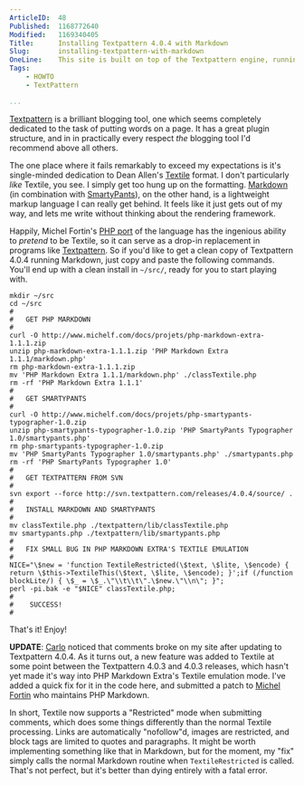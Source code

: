 ```yaml
---
ArticleID:  48
Published:  1168772640
Modified:   1169340405
Title:      Installing Textpattern 4.0.4 with Markdown
Slug:       installing-textpattern-with-markdown
OneLine:    This site is built on top of the Textpattern engine, running Markdown instead of Textile.  Here's how to make that happen.
Tags:       
    - HOWTO
    - TextPattern

...
```

[Textpattern][] is a brilliant blogging tool, one which seems completely
dedicated to the task of putting words on a page.  It has a great plugin
structure, and in in practically every respect _the_ blogging tool I'd
recommend above all others.  

The one place where it fails remarkably to exceed my expectations is it's
single-minded dedication to Dean Allen's [Textile][] format.  I don't
particularly _like_ Textile, you see.  I simply get too hung up on the
formatting.  [Markdown][] (in combination with [SmartyPants][]), on the other
hand, is a lightweight markup language I can really get behind.  It feels like
it just gets out of my way, and lets me write without thinking about the 
rendering framework.

Happily, Michel Fortin's [PHP port][php] of the language has the ingenious
ability to _pretend_ to be Textile, so it can serve as a drop-in replacement
in programs like [Textpattern][].  So if you'd like to get a clean copy of
Textpattern 4.0.4 running Markdown, just copy and paste the following
commands.  You'll end up with a clean install in `~/src/`, ready for you to
start playing with.

    mkdir ~/src
    cd ~/src
    #
    #   GET PHP MARKDOWN
    #
    curl -O http://www.michelf.com/docs/projets/php-markdown-extra-1.1.1.zip
    unzip php-markdown-extra-1.1.1.zip 'PHP Markdown Extra 1.1.1/markdown.php'
    rm php-markdown-extra-1.1.1.zip
    mv 'PHP Markdown Extra 1.1.1/markdown.php' ./classTextile.php
    rm -rf 'PHP Markdown Extra 1.1.1'
    #
    #   GET SMARTYPANTS
    #
    curl -O http://www.michelf.com/docs/projets/php-smartypants-typographer-1.0.zip
    unzip php-smartypants-typographer-1.0.zip 'PHP SmartyPants Typographer 1.0/smartypants.php'
    rm php-smartypants-typographer-1.0.zip
    mv 'PHP SmartyPants Typographer 1.0/smartypants.php' ./smartypants.php
    rm -rf 'PHP SmartyPants Typographer 1.0'
    #
    #   GET TEXTPATTERN FROM SVN
    #
    svn export --force http://svn.textpattern.com/releases/4.0.4/source/ .
    #
    #   INSTALL MARKDOWN AND SMARTYPANTS
    #
    mv classTextile.php ./textpattern/lib/classTextile.php
    mv smartypants.php ./textpattern/lib/smartypants.php
    #
    #   FIX SMALL BUG IN PHP MARKDOWN EXTRA'S TEXTILE EMULATION
    #
    NICE="\$new = 'function TextileRestricted(\$text, \$lite, \$encode) { return \$this->TextileThis(\$text, \$lite, \$encode); }';if (/function blockLite/) { \$_ = \$_.\"\\t\\t\".\$new.\"\\n\"; }";
    perl -pi.bak -e "$NICE" classTextile.php;
    #
    #    SUCCESS!
    #
    
That's it!  Enjoy!

__UPDATE__: [Carlo][] noticed that comments broke on my site after updating to Textpattern 4.0.4.  As it turns out, a new feature was added to Textile at some point between the Textpattern 4.0.3 and 4.0.3 releases, which hasn't yet made it's way into PHP Markdown Extra's Textile emulation mode.  I've added a quick fix for it in the code here, and submitted a patch to [Michel Fortin][michel] who maintains PHP Markdown.

In short, Textile now supports a "Restricted" mode when submitting comments, which does some things differently than the normal Textile processing.  Links are automatically "nofollow"d, images are restricted, and block tags are limited to quotes and paragraphs.  It might be worth implementing something like that in Markdown, but for the moment, my "fix" simply calls the normal Markdown routine when `TextileRestricted` is called.  That's not perfect, but it's better than dying entirely with a fatal error.

[textpattern]: http://www.textpattern.com/ "Textpattern: A flexible, elegant, easy-to-use content management system for all kinds of websites, even weblogs."
[textile]: http://en.wikipedia.org/wiki/Textile_%28markup_language%29 "Wikipedia: Textile (Markup Language)"
[markdown]: http://en.wikipedia.org/wiki/Markdown "Wikipedia: Markdown"
[php]: http://www.michelf.com/projects/php-markdown/extra/ "PHP Markdown Extra"
[smartypants]: http://daringfireball.net/projects/smartypants/ "Smartypants"
[michel]: http://www.michelf.com/ "Michel Fortin"
[carlo]: http://carlo.zottmann.org/ "Carlo Zottmann: tail -f carlo.log"